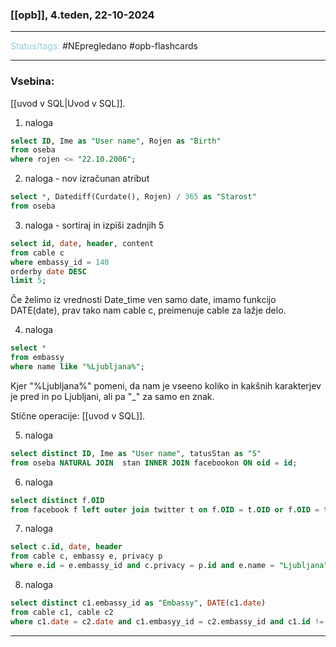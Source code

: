 ### [[opb]], 4.teden, 22-10-2024
---

<font color="#92cddc">Status/tags:</font> #NEpregledano #opb-flashcards

---

### Vsebina:

[[uvod v SQL|Uvod v SQL]].

1) naloga
	
```SQL
select ID, Ime as "User name", Rojen as "Birth"
from oseba
where rojen <= "22.10.2006";
```

2) naloga - nov izračunan atribut
	
```SQL
select *, Datediff(Curdate(), Rojen) / 365 as "Starost"
from oseba

```

3) naloga - sortiraj in izpiši zadnjih 5
	
```SQL
select id, date, header, content
from cable c
where embassy_id = 140
orderby date DESC
limit 5;
```

Če želimo iz vrednosti Date_time ven samo date, imamo funkcijo DATE(date), prav tako nam cable c, preimenuje cable za lažje delo.

4) naloga
	
```SQL
select *
from embassy
where name like "%Ljubljana%";
```

Kjer "%Ljubljana%" pomeni, da nam je vseeno koliko in kakšnih karakterjev je pred in po Ljubljani, ali pa "_" za samo en znak.

Stične operacije: [[uvod v SQL]].

5) naloga
```SQL
select distinct ID, Ime as "User name", tatusStan as "S"
from oseba NATURAL JOIN  stan INNER JOIN facebookon ON oid = id;
```

6) naloga
	
```SQL
select distinct f.OID
from facebook f left outer join twitter t on f.OID = t.OID or f.OID = t.SID;  
```

7) naloga
	
```SQL
select c.id, date, header
from cable c, embassy e, privacy p
where e.id = e.embassy_id and c.privacy = p.id and e.name = "Ljubljana" and p.classification = "private" and YEAR(c.date) = 2010;
```

8) naloga
	
```SQL
select distinct c1.embassy_id as "Embassy", DATE(c1.date)
from cable c1, cable c2
where c1.date = c2.date and c1.embasyy_id = c2.embassy_id and c1.id != c2.id;
```


---
